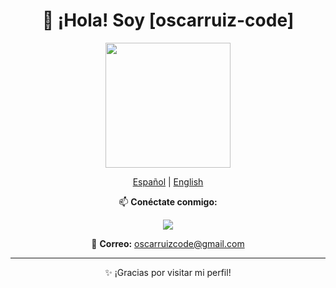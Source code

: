 <div align="center">
  <h1>👋 ¡Hola! Soy [oscarruiz-code]</h1>

  <img src="https://media.giphy.com/media/Cmr1OMJ2FN0B2/giphy.gif" width="200"/>

  <p>
    <a href="#" onclick="showLanguage('es')">Español</a> | 
    <a href="#" onclick="showLanguage('en')">English</a>
  </p>
</div>

<div id="content" align="center">
  <!-- Contenido por defecto en Español -->
  <div id="espanol">
    <p>📫 <strong>Conéctate conmigo:</strong></p>
    <p>
      <a href="https://www.linkedin.com/in/%C3%B3scar-ruiz-rosa-78b520245/">
        <img src="https://img.shields.io/badge/LinkedIn-0A66C2?style=flat&logo=linkedin&logoColor=white"/>
      </a>
    </p>
    <p>📧 <strong>Correo:</strong> <a href="mailto:oscarruizcode@gmail.com">oscarruizcode@gmail.com</a></p>
    <hr/>
    <p>✨ ¡Gracias por visitar mi perfil!</p>
  </div>

  <div id="ingles" style="display:none;">
    <p>📫 <strong>Connect with me:</strong></p>
    <p>
      <a href="https://www.linkedin.com/in/%C3%B3scar-ruiz-rosa-78b520245/">
        <img src="https://img.shields.io/badge/LinkedIn-0A66C2?style=flat&logo=linkedin&logoColor=white"/>
      </a>
    </p>
    <p>📧 <strong>Email:</strong> <a href="mailto:oscarruizcode@gmail.com">oscarruizcode@gmail.com</a></p>
    <hr/>
    <p>✨ Thanks for visiting my profile!</p>
  </div>
</div>

<script>
  function showLanguage(lang) {
    const espanolDiv = document.getElementById('espanol');
    const inglesDiv = document.getElementById('ingles');

    if (lang === 'es') {
      espanolDiv.style.display = 'block';
      inglesDiv.style.display = 'none';
    } else if (lang === 'en') {
      espanolDiv.style.display = 'none';
      inglesDiv.style.display = 'block';
    }
  }
</script>
